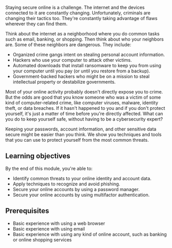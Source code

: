 Staying secure online is a challenge. The internet and the devices connected to it are constantly changing. Unfortunately, criminals are changing their tactics too. They're constantly taking advantage of flaws wherever they can find them.

Think about the internet as a neighborhood where you do common tasks such as email, banking, or shopping. Then think about who your neighbors are. Some of these neighbors are dangerous. They include:

- Organized crime gangs intent on stealing personal account information.
- Hackers who use your computer to attack other victims.
- Automated downloads that install ransomware to keep you from using your computer until you pay (or until you restore from a backup).
- Government-backed hackers who might be on a mission to steal intellectual property or destabilize governments.

Most of your online activity probably doesn't directly expose you to crime. But the odds are good that you know someone who was a victim of some kind of computer-related crime, like computer viruses, malware, identity theft, or data breaches. If it hasn't happened to you and if you don't protect yourself, it's just a matter of time before you're directly affected. What can you do to keep yourself safe, without having to be a cybersecurity expert?

Keeping your passwords, account information, and other sensitive data secure might be easier than you think. We show you techniques and tools that you can use to protect yourself from the most common threats.

## Learning objectives

By the end of this module, you're able to:

- Identify common threats to your online identity and account data.
- Apply techniques to recognize and avoid phishing.
- Secure your online accounts by using a password manager.
- Secure your online accounts by using multifactor authentication.

## Prerequisites

- Basic experience with using a web browser
- Basic experience with using email
- Basic experience with using any kind of online account, such as banking or online shopping services
